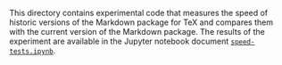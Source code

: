 This directory contains experimental code that measures the speed of historic
versions of the Markdown package for TeX and compares them with the current
version of the Markdown package. The results of the experiment are available in
the Jupyter notebook document [`speed-tests.ipynb`][1].

 [1]: speed-tests.ipynb "Measure the speed of the Markdown package across recent versions"
